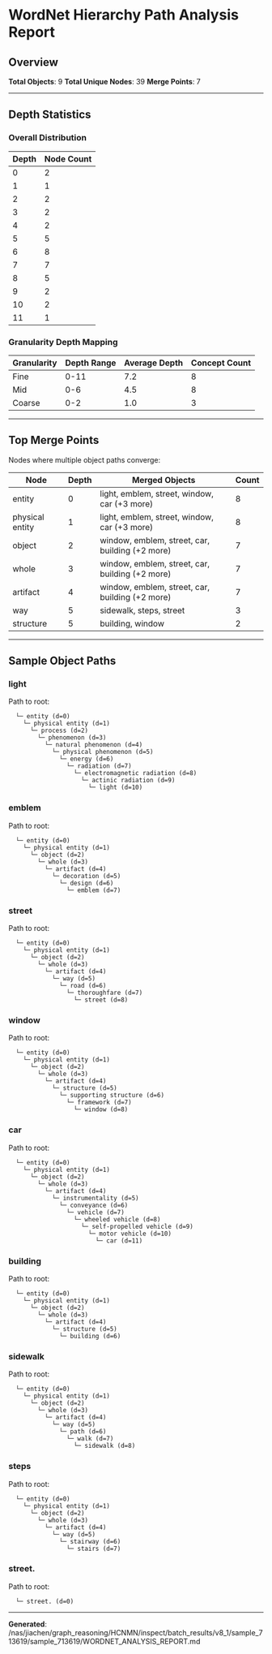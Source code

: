# WordNet Hierarchy Path Analysis Report

## Overview

**Total Objects**: 9
**Total Unique Nodes**: 39
**Merge Points**: 7

---

## Depth Statistics

### Overall Distribution

| Depth | Node Count |
|-------|------------|
| 0 | 2 |
| 1 | 1 |
| 2 | 2 |
| 3 | 2 |
| 4 | 2 |
| 5 | 5 |
| 6 | 8 |
| 7 | 7 |
| 8 | 5 |
| 9 | 2 |
| 10 | 2 |
| 11 | 1 |

### Granularity Depth Mapping


| Granularity | Depth Range | Average Depth | Concept Count |
|-------------|-------------|---------------|---------------|
| Fine | 0-11 | 7.2 | 8 |
| Mid | 0-6 | 4.5 | 8 |
| Coarse | 0-2 | 1.0 | 3 |

---

## Top Merge Points

Nodes where multiple object paths converge:

| Node | Depth | Merged Objects | Count |
|------|-------|----------------|-------|
| entity | 0 | light, emblem, street, window, car (+3 more) | 8 |
| physical entity | 1 | light, emblem, street, window, car (+3 more) | 8 |
| object | 2 | window, emblem, street, car, building (+2 more) | 7 |
| whole | 3 | window, emblem, street, car, building (+2 more) | 7 |
| artifact | 4 | window, emblem, street, car, building (+2 more) | 7 |
| way | 5 | sidewalk, steps, street | 3 |
| structure | 5 | building, window | 2 |

---

## Sample Object Paths


### light

Path to root:
```
  └─ entity (d=0)
    └─ physical entity (d=1)
      └─ process (d=2)
        └─ phenomenon (d=3)
          └─ natural phenomenon (d=4)
            └─ physical phenomenon (d=5)
              └─ energy (d=6)
                └─ radiation (d=7)
                  └─ electromagnetic radiation (d=8)
                    └─ actinic radiation (d=9)
                      └─ light (d=10)
```

### emblem

Path to root:
```
  └─ entity (d=0)
    └─ physical entity (d=1)
      └─ object (d=2)
        └─ whole (d=3)
          └─ artifact (d=4)
            └─ decoration (d=5)
              └─ design (d=6)
                └─ emblem (d=7)
```

### street

Path to root:
```
  └─ entity (d=0)
    └─ physical entity (d=1)
      └─ object (d=2)
        └─ whole (d=3)
          └─ artifact (d=4)
            └─ way (d=5)
              └─ road (d=6)
                └─ thoroughfare (d=7)
                  └─ street (d=8)
```

### window

Path to root:
```
  └─ entity (d=0)
    └─ physical entity (d=1)
      └─ object (d=2)
        └─ whole (d=3)
          └─ artifact (d=4)
            └─ structure (d=5)
              └─ supporting structure (d=6)
                └─ framework (d=7)
                  └─ window (d=8)
```

### car

Path to root:
```
  └─ entity (d=0)
    └─ physical entity (d=1)
      └─ object (d=2)
        └─ whole (d=3)
          └─ artifact (d=4)
            └─ instrumentality (d=5)
              └─ conveyance (d=6)
                └─ vehicle (d=7)
                  └─ wheeled vehicle (d=8)
                    └─ self-propelled vehicle (d=9)
                      └─ motor vehicle (d=10)
                        └─ car (d=11)
```

### building

Path to root:
```
  └─ entity (d=0)
    └─ physical entity (d=1)
      └─ object (d=2)
        └─ whole (d=3)
          └─ artifact (d=4)
            └─ structure (d=5)
              └─ building (d=6)
```

### sidewalk

Path to root:
```
  └─ entity (d=0)
    └─ physical entity (d=1)
      └─ object (d=2)
        └─ whole (d=3)
          └─ artifact (d=4)
            └─ way (d=5)
              └─ path (d=6)
                └─ walk (d=7)
                  └─ sidewalk (d=8)
```

### steps

Path to root:
```
  └─ entity (d=0)
    └─ physical entity (d=1)
      └─ object (d=2)
        └─ whole (d=3)
          └─ artifact (d=4)
            └─ way (d=5)
              └─ stairway (d=6)
                └─ stairs (d=7)
```

### street.

Path to root:
```
  └─ street. (d=0)
```

---

**Generated**: /nas/jiachen/graph_reasoning/HCNMN/inspect/batch_results/v8_1/sample_713619/sample_713619/WORDNET_ANALYSIS_REPORT.md
